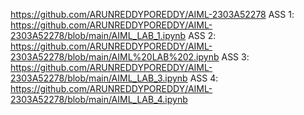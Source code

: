 https://github.com/ARUNREDDYPOREDDY/AIML-2303A52278
ASS 1:
https://github.com/ARUNREDDYPOREDDY/AIML-2303A52278/blob/main/AIML_LAB_1.ipynb
ASS 2:
https://github.com/ARUNREDDYPOREDDY/AIML-2303A52278/blob/main/AIML%20LAB%202.ipynb
ASS 3:
https://github.com/ARUNREDDYPOREDDY/AIML-2303A52278/blob/main/AIML_LAB_3.ipynb
ASS 4:
https://github.com/ARUNREDDYPOREDDY/AIML-2303A52278/blob/main/AIML_LAB_4.ipynb
